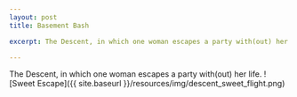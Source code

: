 ```yaml
---
layout: post
title: Basement Bash

excerpt: The Descent, in which one woman escapes a party with(out) her life.

---
```


The Descent, in which one woman escapes a party with(out) her life.
![Sweet Escape]({{ site.baseurl }}/resources/img/descent_sweet_flight.png)